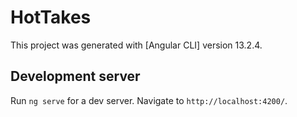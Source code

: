 # HotTakes

This project was generated with [Angular CLI] version 13.2.4.

## Development server

Run `ng serve` for a dev server. 
Navigate to `http://localhost:4200/`. 

